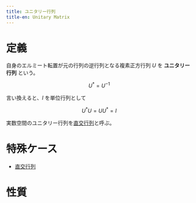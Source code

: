 ```yaml
---
title: ユニタリー行列
title-en: Unitary Matrix
---
```


# 定義

自身のエルミート転置が元の行列の逆行列となる複素正方行列 $U$ を **ユニタリー行列** という。

$$
U^* = U^{-1}
$$

言い換えると、$I$ を単位行列として

$$
U^* U = U U^* = I
$$

実数空間のユニタリー行列を[直交行列](special-matrix/orthogonal-matrix.md)と呼ぶ。

# 特殊ケース

- [直交行列](special-matrix/orthogonal-matrix.md)

# 性質

